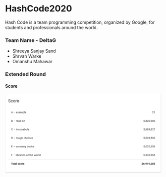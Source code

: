 # HashCode2020
Hash Code is a team programming competition, organized by Google, for students and professionals around the world.

### Team Name - DeltaG
- Shreeya Sanjay Sand
- Shrvan Warke
- Omanshu Mahawar

### Extended Round
#### Score
![alt text](https://github.com/Omanshu840/HashCode2020/blob/master/Extended%20Round/scoreboard.png)
